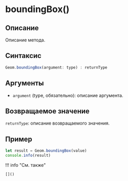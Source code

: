 # boundingBox()

## Описание
Описание метода.

## Синтаксис
```javascript
Geom.boundingBox(argument: type) : returnType
```

## Аргументы
- `argument` (type, обязательно): описание аргумента.

## Возвращаемое значение
`returnType`: описание возвращаемого значения.

## Пример
```javascript linenums="1"
let result = Geom.boundingBox(value)
console.info(result)
```

!!! info "См. также"

    []()

